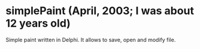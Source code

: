 simplePaint (April, 2003; I was about 12 years old)
===========

Simple paint written in Delphi. It allows to save, open and modify file. 
